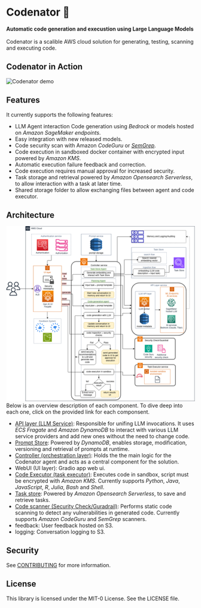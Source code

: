 # Codenator 🤖️
**Automatic code generation and execustion using Large Language Models**<br><br>
Codenator is a scalible AWS cloud solution for generating, testing, scanning and executing code.
## Codenator in Action
![Codenator demo](assets/codenator.gif)
## Features
It currently supports the following features:
- LLM Agent interaction Code generation using *Bedrock* or models hosted on *Amazon SageMaker endpoints*.
- Easy integration with new released models.
- Code security scan with Amazon *CodeGuru* or [*SemGrep*](https://semgrep.dev/).
- Code execution in sandboxed docker container with encrypted input powered by *Amazon KMS*.
- Automatic execution failure feedback and correction.
- Code execution requires manual approval for increased security.
- Task storage and retrieval powered by *Amazon Opensearch Serverless*, to allow interaction with a task at later time.
- Shared storage folder to allow exchanging files between agent and code executor.
## Architecture
![Codenator Architecture](assets/codenator-architecture.png)<br>
Below is an overview description of each component. To dive deep into each one, click on the provided link for each componsent.
* [API layer (LLM Service)](src/codenator/api_layer/README.md): Responsible for unifing LLM invocations. It uses *ECS Fragate* and *Amazon DynamoDB* to interact with various LLM service providers and add new ones without the need to change code.
* [Prompt Store](src/codenator/controller/app/prompt/README.md): Powered by *DynamoDB*, enables storage, modification, versioning and retrieval of prompts at runtime.
* [Controller (orchestration layer)](src/codenator/controller/README.md): Holds the the main logic for the Codenator agent and acts as a central component for the solution.  
* WebUI (UI layer): Gradio app web ui.
* [Code Executor (task executor)](src/codenator/code_executor/README.md): Executes code in sandbox, script must be encrypted with *Amazon KMS*. Currently supports *Python*, *Java*, *JavaScript*, *R*, *Julia*, *Bash* and *Shell*.
* [Task store](src/codenator/task_store/README.md): Powered by *Amazon Opensearch Serverless*, to save and retrieve tasks.
* [Code scanner (Security Check/Guradrail)](src/codenator/code_scanner/README.md): Performs static code scanning to detect any vulnerabilities in generated code. Currently supports *Amazon CodeGuru* and *SemGrep* scanners.
* feedback: User feedback hosted on S3.
* logging: Conversation logging to S3.
## Security

See [CONTRIBUTING](CONTRIBUTING.md#security-issue-notifications) for more information.

## License

This library is licensed under the MIT-0 License. See the LICENSE file.
